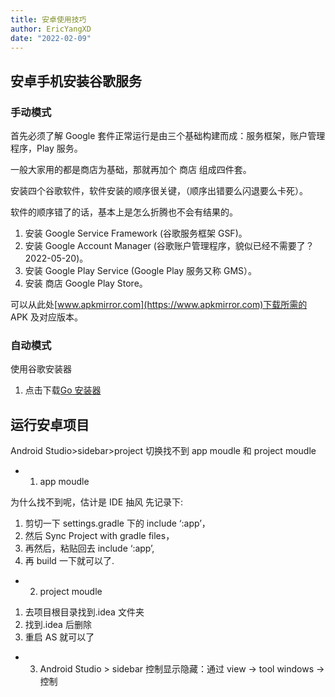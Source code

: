 ```yaml
---
title: 安卓使用技巧
author: EricYangXD
date: "2022-02-09"
---
```


## 安卓手机安装谷歌服务

### 手动模式

首先必须了解 Google 套件正常运行是由三个基础构建而成：服务框架，账户管理程序，Play 服务。

一般大家用的都是商店为基础，那就再加个 商店 组成四件套。

安装四个谷歌软件，软件安装的顺序很关键，（顺序出错要么闪退要么卡死）。

软件的顺序错了的话，基本上是怎么折腾也不会有结果的。

1. 安装 Google Service Framework (谷歌服务框架 GSF)。
2. 安装 Google Account Manager (谷歌账户管理程序，貌似已经不需要了？2022-05-20)。
3. 安装 Google Play Service (Google Play 服务又称 GMS）。
4. 安装 商店 Google Play Store。

可以从此处[www.apkmirror.com](https://www.apkmirror.com)下载所需的 APK 及对应版本。

### 自动模式

使用谷歌安装器

1. 点击下载[Go 安装器](/demos/software/GoInstaller.apk)

## 运行安卓项目

Android Studio>sidebar>project 切换找不到 app moudle 和 project moudle

- 1. app moudle

为什么找不到呢，估计是 IDE 抽风 先记录下:

1. 剪切一下 settings.gradle 下的 include ‘:app’，
2. 然后 Sync Project with gradle files，
3. 再然后，粘贴回去 include ‘:app’,
4. 再 build 一下就可以了.

- 2. project moudle

1. 去项目根目录找到.idea 文件夹
2. 找到.idea 后删除
3. 重启 AS 就可以了

- 3. Android Studio > sidebar 控制显示隐藏：通过 view -> tool windows -> 控制
